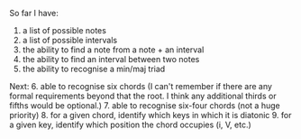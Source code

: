 So far I have:
1. a list of possible notes
2. a list of possible intervals
3. the ability to find a note from a note + an interval
4. the ability to find an interval between two notes
5. the ability to recognise a min/maj triad

Next:
6. able to recognise six chords (I can't remember if there are any formal requirements beyond that the root. I think any additional thirds or fifths would be optional.)
7. able to recognise six-four chords (not a huge priority)
8. for a given chord, identify which keys in which it is diatonic
9. for a given key, identify which position the chord occupies (i, V, etc.)
